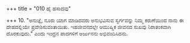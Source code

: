 +++
title = "010 ಹೈ ಹಸಾದವು"

+++
10. "ಅನುಜ್ಞೆ, ನೂರು ಯಾಗ ಮಾಡಿದವರು ಅನುಭವಿಸುವ ಸ್ವರ್ಗವನ್ನು ನಿಮ್ಮ ಕರುಣೆಯಿಂದ ನಾನು ಈ ದೇಹದಲ್ಲಿಯೇ  ಪ್ರವೇಶಿಸುವಂತಾಯಿತು. ಇಹಜೀವನದಲ್ಲೇ ಆಮುಷ್ಮಿಕ ಜೀವನದ ಸುಖವು  ನಿರಾತಂಕವಾಗಿ ದೊರಕುವುದು."  ಎಂದು ಇಂದ್ರನ ಪಾದಗಳಿಗೆ ಅರ್ಜುನನು ಅಭಿವಂದಿಸಿದನು.